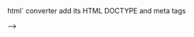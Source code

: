<!-- 

* this file should be included as is in a `index.html` as will automatically redirect in `content` seconds

* carefully use it in Markdown files as the `md --> html` converter add its HTML DOCTYPE and meta tags

-->



<!DOCTYPE html>
<html>
    
  <head>
      <meta http-equiv="refresh" content=0; url='http://...#NOTE_url_redirected_to_in_CONTENTattribute_seconds'" />
  </head>
    
    
